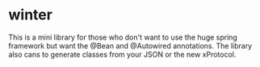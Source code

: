 # winter
This is a mini library for those who don't want to use the huge spring framework but want the @Bean and @Autowired annotations.
The library also cans to generate classes from your JSON or the new xProtocol.
